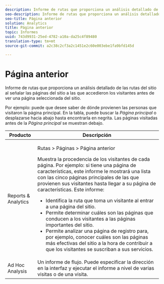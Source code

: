 ```yaml
---
description: Informe de rutas que proporciona un análisis detallado de las rutas del sitio al señalar las páginas del sitio a las que accedieron los visitantes antes de ver una página seleccionada del sitio.
seo-description: Informe de rutas que proporciona un análisis detallado de las rutas del sitio al señalar las páginas del sitio a las que accedieron los visitantes antes de ver una página seleccionada del sitio.
seo-title: Página anterior
solution: Analytics
title: Página anterior
topic: Informes
uuid: 743d9931-25ed-4782-a10a-da25c4f89480
translation-type: tm+mt
source-git-commit: a2c38c2cf3a2c1451e2c60e003ebe1fa9bfd145d

---
```



# Página anterior

Informe de rutas que proporciona un análisis detallado de las rutas del sitio al señalar las páginas del sitio a las que accedieron los visitantes antes de ver una página seleccionada del sitio.

Por ejemplo: puede que desee saber de dónde provienen las personas que visitaron la página principal. En la tabla, puede buscar la *Página principal* o desplazarse hacia abajo hasta encontrarla en negrita. Las páginas visitadas antes de la *Página principal* se muestran debajo.

<table id="table_25A2182ACEC94E2190F21B82249577E8"> 
 <thead> 
  <tr> 
   <th colname="col1" class="entry"> Producto </th> 
   <th colname="col2" class="entry"> Descripción </th> 
  </tr> 
 </thead>
 <tbody> 
  <tr> 
   <td colname="col1"> Reports &amp; Analytics </td> 
   <td colname="col2"> <p> <span class="uicontrol"> Rutas</span> &gt; <span class="uicontrol">Páginas</span> &gt; <span class="uicontrol">Página anterior</span> </p> <p>Muestra la procedencia de los visitantes de cada página. Por ejemplo: si tiene una página de características, este informe le mostrará una lista con las cinco páginas principales de las que provienen sus visitantes hasta llegar a su página de características. Este informe: </p> 
    <ul id="ul_940C3FBD466A49CFB0AC56C170997031"> 
     <li id="li_3C27174CC49D4BF7A76227BE1CD44CCC">Identifica la ruta que toma un visitante al entrar a una página del sitio. </li> 
     <li id="li_C2C472CC765C48F8AD97CAE588D8F009">Permite determinar cuáles son las páginas que conducen a los visitantes a las páginas importantes del sitio. </li> 
     <li id="li_9BB7E05FF12A4E43A26ABC379DF5061C">Permite analizar una página de registro para, por ejemplo, conocer cuáles son las páginas más efectivas del sitio a la hora de contribuir a que los visitantes se suscriban a sus servicios. </li> 
    </ul> </td> 
  </tr> 
  <tr> 
   <td colname="col1"> Ad Hoc Analysis  </td> 
   <td colname="col2"> Un informe de flujo. Puede especificar la dirección en la interfaz y ejecutar el informe a nivel de varias visitas o de una visita. </td> 
  </tr> 
 </tbody> 
</table>

